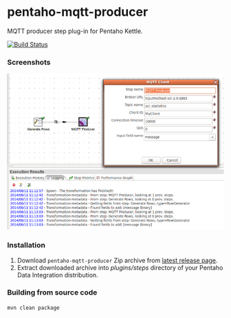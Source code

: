 pentaho-mqtt-producer
======================

MQTT producer step plug-in for Pentaho Kettle.

[![Build Status](https://travis-ci.org/RuckusWirelessIL/pentaho-mqtt-producer.png)](https://travis-ci.org/RuckusWirelessIL/pentaho-mqtt-producer)


### Screenshots ###

![Using MQTT Client step in Kettle](https://raw.githubusercontent.com/RuckusWirelessIL/pentaho-mqtt-client/master/doc/example.png)


### Installation ###

1. Download ```pentaho-mqtt-producer``` Zip archive from [latest release page](https://github.com/RuckusWirelessIL/pentaho-mqtt-producer/releases/latest).
2. Extract downloaded archive into *plugins/steps* directory of your Pentaho Data Integration distribution.


### Building from source code ###

```
mvn clean package
```
